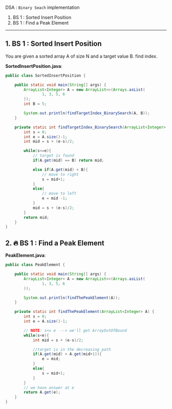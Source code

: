 DSA : `Binary Seach` implementation

1. BS 1 : Sorted Insert Position
2. BS 1 : Find a Peak Element

---

## 1. BS 1 : Sorted Insert Position
You are given a sorted array A of size N and a target value B. find index.

**SortedInsertPosition.java**:
```java
public class SortedInsertPosition {

    public static void main(String[] args) {
        ArrayList<Integer> A = new ArrayList<>(Arrays.asList(
                1, 3, 5, 6
        ));
        int B = 5;

        System.out.println(findTargetIndex_BinarySearch(A, B));
    }

    private static int findTargetIndex_BinarySearch(ArrayList<Integer> A, int B) {
        int s = 0;
        int e = A.size()-1;
        int mid = s + (e-s)/2;

        while(s<=e){
            // target is found
            if(A.get(mid) == B) return mid;

            else if(A.get(mid) < B){
                // move to right
                s = mid+1;
            }
            else{
                // move to left
                e = mid -1;
            }
            mid = s + (e-s)/2;
        }
        return mid;
    }
}
```

## 2. :fire: BS 1 : Find a Peak Element

**PeakElement.java**:
```java
public class PeakElement {

    public static void main(String[] args) {
        ArrayList<Integer> A = new ArrayList<>(Arrays.asList(
                1, 3, 5, 6
        ));

        System.out.println(findThePeakElement(A));
    }

    private static int findThePeakElement(ArrayList<Integer> A) {
        int s = 0;
        int e = A.size()-1;

        // NOTE: s<= e  --> we'll get ArrayOutOfBound
        while(s<e){
            int mid = s + (e-s)/2;

            //target is in the decreasing path
            if(A.get(mid) > A.get(mid+1)){
                e = mid;
            }
            else{
                s = mid+1;
            }
        }
        // we have answer at e
        return A.get(e);
    }
}
```
